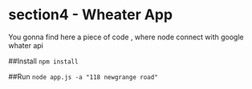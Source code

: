 # section4 - Wheater App

You gonna find here a piece of code , where node connect with google whater api

##Install
`npm install`

##Run
`node app.js -a "118 newgrange road"`
